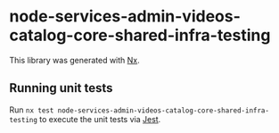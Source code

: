 # node-services-admin-videos-catalog-core-shared-infra-testing

This library was generated with [Nx](https://nx.dev).

## Running unit tests

Run `nx test node-services-admin-videos-catalog-core-shared-infra-testing` to execute the unit tests via [Jest](https://jestjs.io).
